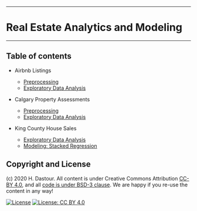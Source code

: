 ******************************
# Real Estate Analytics and Modeling
******************************

## Table of contents

* Airbnb Listings
	* [Preprocessing](Airbnb_Listings_Preprocessing.ipynb)
	* [Exploratory Data Analysis](Airbnb_Listings_exploratory_data_analysis.ipynb)
	
* Calgary Property Assessments
	* [Preprocessing](Calgary_Property_Assessments_Preprocessing.ipynb)
	* [Exploratory Data Analysis](Calgary_Property_Assessments_EDA.ipynb)
	
* King County House Sales
	* [Exploratory Data Analysis](King_County_House_Sales_EDA.ipynb)
	* [Modeling: Stacked Regression](King_County_House_Sales_Stacked_Modeling.ipynb)


## Copyright and License

(c) 2020 H. Dastour. All content is under Creative Commons Attribution [CC-BY 4.0](https://creativecommons.org/licenses/by/4.0/legalcode.txt), and all [code is under BSD-3 clause](https://github.com/engineersCode/EngComp/blob/master/LICENSE). We are happy if you re-use the content in any way!

[![License](https://img.shields.io/badge/License-BSD%203--Clause-blue.svg)](https://opensource.org/licenses/BSD-3-Clause) [![License: CC BY 4.0](https://img.shields.io/badge/License-CC%20BY%204.0-lightgrey.svg)](https://creativecommons.org/licenses/by/4.0/)
